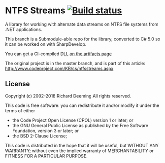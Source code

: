 # NTFS Streams [![Build status](https://ci.appveyor.com/api/projects/status/ou84yb1e4b4xoty7/branch/c%23-submodule?svg=true)](https://ci.appveyor.com/project/Walkman100/ntfs-streams/branch/c%23-submodule)

A library for working with alternate data streams on NTFS file systems from .NET applications.

This branch is a Submodule-able repo for the library, converted to C# 5.0 so it can be worked on with SharpDevelop.

You can get a CI-compiled DLL [on the artifacts page](https://ci.appveyor.com/project/Walkman100/ntfs-streams/branch/c%23-submodule/artifacts)

The original project is in the master branch, and is part of this article: http://www.codeproject.com/KB/cs/ntfsstreams.aspx

## License

Copyright (c) 2002-2018 Richard Deeming
All rights reserved.

This code is free software: you can redistribute it and/or modify it under the terms of either

* the Code Project Open License (CPOL) version 1 or later; or
* the GNU General Public License as published by the Free Software Foundation, version 3 or later; or
* the BSD 2-Clause License;

This code is distributed in the hope that it will be useful, but WITHOUT ANY WARRANTY; 
without even the implied warranty of MERCHANTABILITY or FITNESS FOR A PARTICULAR PURPOSE.

